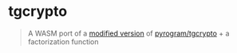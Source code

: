 # tgcrypto

> A WASM port of a [modified version](https://github.com/roj1512/tgcrypto) of [pyrogram/tgcrypto](https://github.com/pyrogram/tgcrypto) + a factorization function
